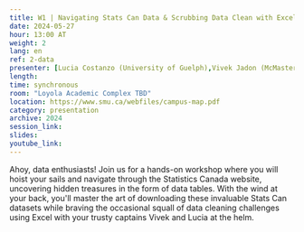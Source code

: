 ```yaml
---
title: W1 | Navigating Stats Can Data & Scrubbing Data Clean with Excel Workshop
date: 2024-05-27
hour: 13:00 AT
weight: 2
lang: en
ref: 2-data
presenter: [Lucia Costanzo (University of Guelph),Vivek Jadon (McMaster University)]
length:
time: synchronous
room: "Loyola Academic Complex TBD"
location: https://www.smu.ca/webfiles/campus-map.pdf
category: presentation
archive: 2024
session_link:
slides:
youtube_link:
---
```


Ahoy, data enthusiasts! Join us for a hands-on workshop where you will hoist your sails and navigate through the Statistics Canada website, uncovering hidden treasures in the form of data tables. <!--more-->With the wind at your back, you'll master the art of downloading these invaluable Stats Can datasets while braving the occasional squall of data cleaning challenges using Excel with your trusty captains Vivek and Lucia at the helm.
